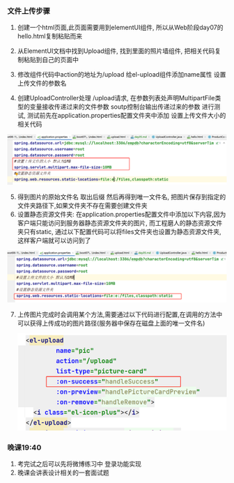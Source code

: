 ### 文件上传步骤

1. 创建一个html页面,此页面需要用到elementUI组件, 所以从Web阶段day07的hello.html复制粘贴而来
2. 从ElementUI文档中找到Upload组件,  找到里面的照片墙组件, 把相关代码复制粘贴到自己的页面中
3. 修改组件代码中action的地址为/upload  给el-upload组件添加name属性 设置上传文件的参数名

4. 创建UploadController处理 /upload请求, 在参数列表处声明MultipartFile类型的变量接收传递过来的文件参数 soutp控制台输出传递过来的参数 进行测试, 测试前先在application.properties配置文件夹中添加 设置上传文件大小的相关代码

![image-20220913114800509](day05.assets/image-20220913114800509.png)

5. 得到图片的原始文件名 取出后缀 然后再得到唯一文件名, 把图片保存到指定的文件夹路径下,如果文件夹不存在需要创建文件夹 
6. 设置静态资源文件夹: 在application.properties配置文件中添加以下内容,因为客户端只能访问到服务器静态资源文件夹的图片, 而工程磨人的静态资源文件夹只有static, 通过以下配置代码可以将files文件夹也设置为静态资源文件夹,这样客户端就可以访问到了

![image-20220913114930036](day05.assets/image-20220913114930036.png)

7. 上传图片完成时会调用某个方法,需要通过以下代码进行配置,在调用的方法中可以获得上传成功的图片路径(服务器中保存在磁盘上面的唯一文件名)

   ![image-20220913115115102](day05.assets/image-20220913115115102.png)

















### 晚课19:40  

1. 考完试之后可以先将微博练习中 登录功能实现
2. 晚课会讲表设计相关的一套面试题





